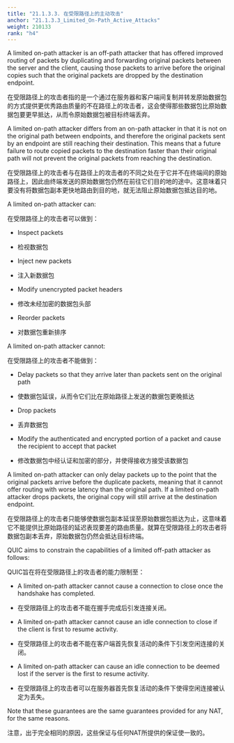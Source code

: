 ```yaml
---
title: "21.1.3.3. 在受限路径上的主动攻击"
anchor: "21.1.3.3_Limited_On-Path_Active_Attacks"
weight: 210133
rank: "h4"
---
```


A limited on-path attacker is an off-path attacker that has offered improved routing of packets by duplicating and forwarding original packets between the server and the client, causing those packets to arrive before the original copies such that the original packets are dropped by the destination endpoint.

在受限路径上的攻击者指的是一个通过在服务器和客户端间复制并转发原始数据包的方式提供更优秀路由质量的不在路径上的攻击者，这会使得那些数据包比原始数据包要更早抵达，从而令原始数据包被目标终端丢弃。

A limited on-path attacker differs from an on-path attacker in that it is not on the original path between endpoints, and therefore the original packets sent by an endpoint are still reaching their destination. This means that a future failure to route copied packets to the destination faster than their original path will not prevent the original packets from reaching the destination.

在受限路径上的攻击者与在路径上的攻击者的不同之处在于它并不在终端间的原始路径上，因此由终端发送的原始数据包仍然在前往它们目的地的途中。这意味着只要没有将数据包副本更快地路由到目的地，就无法阻止原始数据包抵达目的地。

A limited on-path attacker can:

在受限路径上的攻击者可以做到：

* Inspect packets

* 检视数据包

* Inject new packets

* 注入新数据包

* Modify unencrypted packet headers

* 修改未经加密的数据包头部

* Reorder packets

* 对数据包重新排序

A limited on-path attacker cannot:

在受限路径上的攻击者不能做到：

* Delay packets so that they arrive later than packets sent on the original path

* 使数据包延误，从而令它们比在原始路径上发送的数据包更晚抵达

* Drop packets

* 丢弃数据包

* Modify the authenticated and encrypted portion of a packet and cause the recipient to accept that packet

* 修改数据包中经认证和加密的部分，并使得接收方接受该数据包

A limited on-path attacker can only delay packets up to the point that the original packets arrive before the duplicate packets, meaning that it cannot offer routing with worse latency than the original path. If a limited on-path attacker drops packets, the original copy will still arrive at the destination endpoint.

在受限路径上的攻击者只能够使数据包副本延误至原始数据包抵达为止，这意味着它不能提供比原始路径的延迟表现要差的路由质量。就算在受限路径上的攻击者将数据包副本丢弃，原始数据包仍然会抵达目标终端。

QUIC aims to constrain the capabilities of a limited off-path attacker as follows:

QUIC旨在将在受限路径上的攻击者的能力限制至：

* A limited on-path attacker cannot cause a connection to close once the handshake has completed.

* 在受限路径上的攻击者不能在握手完成后引发连接关闭。

* A limited on-path attacker cannot cause an idle connection to close if the client is first to resume activity.

* 在受限路径上的攻击者不能在客户端首先恢复活动的条件下引发空闲连接的关闭。

* A limited on-path attacker can cause an idle connection to be deemed lost if the server is the first to resume activity.

* 在受限路径上的攻击者可以在服务器首先恢复活动的条件下使得空闲连接被认定为丢失。

Note that these guarantees are the same guarantees provided for any NAT, for the same reasons.

注意，出于完全相同的原因，这些保证与任何NAT所提供的保证使一致的。
